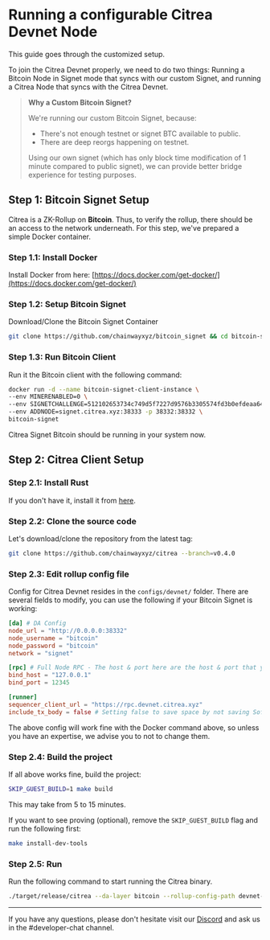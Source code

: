 
# Running a configurable Citrea Devnet Node

This guide goes through the customized setup.

To join the Citrea Devnet properly, we need to do two things: Running a Bitcoin Node in Signet mode that syncs with our custom Signet, and running a Citrea Node that syncs with the Citrea Devnet.

> **Why a Custom Bitcoin Signet?**
>
> We're running our custom Bitcoin Signet, because:
> - There's not enough testnet or signet BTC available to public.
> - There are deep reorgs happening on testnet.
> 
> Using our own signet (which has only block time modification of 1 minute compared to public signet), we can provide better bridge experience for testing purposes.

## Step 1: Bitcoin Signet Setup

Citrea is a ZK-Rollup on **Bitcoin**. Thus, to verify the rollup, there should be an access to the network underneath. For this step, we've prepared a simple Docker container.

### Step 1.1: Install Docker

Install Docker from here: [https://docs.docker.com/get-docker/](https://docs.docker.com/get-docker/)

### Step 1.2: Setup Bitcoin Signet

Download/Clone the Bitcoin Signet Container
```sh
git clone https://github.com/chainwayxyz/bitcoin_signet && cd bitcoin-signet
```

### Step 1.3: Run Bitcoin Client

Run it the Bitcoin client with the following command:
```sh
docker run -d --name bitcoin-signet-client-instance \
--env MINERENABLED=0 \
--env SIGNETCHALLENGE=512102653734c749d5f7227d9576b3305574fd3b0efdeaa64f3d500f121bf235f0a43151ae \
--env ADDNODE=signet.citrea.xyz:38333 -p 38332:38332 \
bitcoin-signet
```

Citrea Signet Bitcoin should be running in your system now. 

## Step 2: Citrea Client Setup

### Step 2.1: Install Rust

If you don't have it, install it from [here](https://www.rust-lang.org/tools/install).

### Step 2.2: Clone the source code

Let's download/clone the repository from the latest tag:
```sh
git clone https://github.com/chainwayxyz/citrea --branch=v0.4.0
```

### Step 2.3: Edit rollup config file

Config for Citrea Devnet resides in the `configs/devnet/` folder. There are several fields to modify, you can use the following if your Bitcoin Signet is working:

<!-- ##### On DA Layer  -->
```toml
[da] # DA Config
node_url = "http://0.0.0.0:38332"
node_username = "bitcoin"                                     
node_password = "bitcoin"
network = "signet"

[rpc] # Full Node RPC - The host & port here are the host & port that your full node RPC uses - you can keep it like this, or change in anyway you want.
bind_host = "127.0.0.1"
bind_port = 12345

[runner]
sequencer_client_url = "https://rpc.devnet.citrea.xyz"
include_tx_body = false # Setting false to save space by not saving Soft Batches locally. 
```
The above config will work fine with the Docker command above, so unless you have an expertise, we advise you to not to change them.

### Step 2.4: Build the project

If all above works fine, build the project:

```sh
SKIP_GUEST_BUILD=1 make build
```

This may take from 5 to 15 minutes.

If you want to see proving (optional), remove the `SKIP_GUEST_BUILD` flag and run the following first:

```sh
make install-dev-tools
```

### Step 2.5: Run

Run the following command to start running the Citrea binary.

```sh 
./target/release/citrea --da-layer bitcoin --rollup-config-path devnet-configs/devnet.toml --genesis-paths devnet-configs/genesis
```

------------------------

If you have any questions, please don't hesitate visit our [Discord](https://discord.citrea.xyz) and ask us in the #developer-chat channel. 
